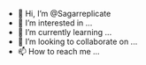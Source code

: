 - 👋 Hi, I’m @Sagarreplicate
- 👀 I’m interested in ...
- 🌱 I’m currently learning ...
- 💞️ I’m looking to collaborate on ...
- 📫 How to reach me ...

<!---
Sagarreplicate/Sagarreplicate is a ✨ special ✨ repository because its `README.md` (this file) appears on your GitHub profile.
You can click the Preview link to take a look at your changes.
--->

